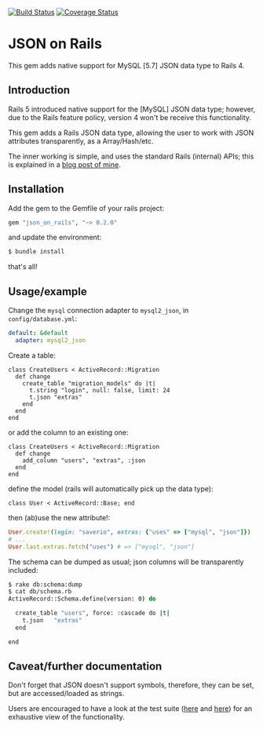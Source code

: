 [![Build Status](https://travis-ci.org/saveriomiroddi/json_on_rails.svg?branch=master)](https://travis-ci.org/saveriomiroddi/json_on_rails)
[![Coverage Status](https://coveralls.io/repos/github/saveriomiroddi/json_on_rails/badge.svg?branch=master)](https://coveralls.io/github/saveriomiroddi/json_on_rails?branch=master)

# JSON on Rails

This gem adds native support for MySQL [5.7] JSON data type to Rails 4.

## Introduction

Rails 5 introduced native support for the [MySQL] JSON data type; however, due to the Rails feature policy, version 4 won't be receive this functionality.

This gem adds a Rails JSON data type, allowing the user to work with JSON attributes transparently, as a Array/Hash/etc.

The inner working is simple, and uses the standard Rails (internal) APIs; this is explained in a [blog post of mine](https://saveriomiroddi.github.io/Support-MySQL-native-JSON-data-type-in-Rails-4).

## Installation

Add the gem to the Gemfile of your rails project:

```ruby
gem "json_on_rails", "~> 0.2.0"
```

and update the environment:

```sh
$ bundle install
```

that's all!

## Usage/example

Change the `mysql` connection adapter to `mysql2_json`, in `config/database.yml`:

```yaml
default: &default
  adapter: mysql2_json
```

Create a table:

```
class CreateUsers < ActiveRecord::Migration
  def change
    create_table "migration_models" do |t|
      t.string "login", null: false, limit: 24
      t.json "extras"
    end
  end
end
```

or add the column to an existing one:

```
class CreateUsers < ActiveRecord::Migration
  def change
    add_column "users", "extras", :json
  end
end
```

define the model (rails will automatically pick up the data type):

```
class User < ActiveRecord::Base; end
```

then (ab)use the new attribute!:

```ruby
User.create!(login: "saverio", extras: {"uses" => ["mysql", "json"]})
# ...
User.last.extras.fetch("uses") # => ["mysql", "json"]
```

The schema can be dumped as usual; json columns will be transparently included:

```sh
$ rake db:schema:dump
$ cat db/schema.rb
ActiveRecord::Schema.define(version: 0) do

  create_table "users", force: :cascade do |t|
    t.json   "extras"
  end

end
```

## Caveat/further documentation

Don't forget that JSON doesn't support symbols, therefore, they can be set, but are accessed/loaded as strings.

Users are encouraged to have a look at the test suite ([here](spec/json_on_rails/json_attributes_spec.rb) and [here](spec/json_on_rails/arel_methods_spec.rb)) for an exhaustive view of the functionality.

